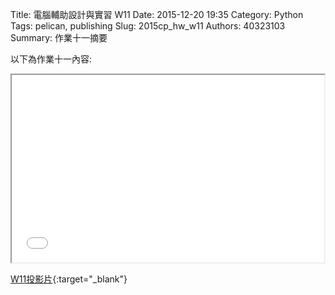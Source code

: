 Title: 電腦輔助設計與實習  W11
Date: 2015-12-20 19:35
Category: Python
Tags: pelican, publishing
Slug: 2015cp_hw_w11
Authors: 40323103
Summary: 作業十一摘要

以下為作業十一內容:

<iframe src="40323103_cp_w11.html" width="500" height="300"></iframe>


[W11投影片](40323103_cp_w11.html){:target="_blank"}




